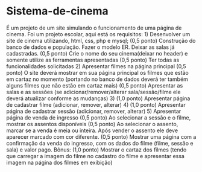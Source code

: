 # Sistema-de-cinema
É um projeto de um site simulando o funcionamento de uma página de cinema.  Foi um projeto escolar, aqui está os requisitos: 1) Desenvolver um site de cinema utilizando, html, css, php e mysql; (0,5 ponto) Construção do banco de dados e população. Fazer o modelo ER. Deixar as salas já cadastradas. (0,5 ponto) Crie o nome do seu cinema(deixar no header) e somente utilize as ferramentas apresentadas (0,5 ponto) Ter todas as funcionalidades solicitadas 2) Apresentar filmes na página principal (0,5 ponto) O site deverá mostrar em sua página principal os filmes que estão em cartaz no momento (portando no banco de dados deverá ter também alguns filmes que não estão em cartaz mais) (0,5 ponto) Apresentar as salas e as sessões (se adicionar/remover/alterar sala/sessão/filme ele deverá atualizar conforme as mudanças) 3) (1,0 ponto) Apresentar página de cadastrar filme (adicionar, remover, alterar) 4) (1,0 ponto) Apresentar página de cadastrar sessão (adicionar, remover, alterar) 5) Apresentar página de venda de ingresso (0,5 ponto) Ao selecionar a sessão e o filme, mostrar os assentos disponíveis (0,5 ponto) Ao selecionar o assento, marcar se a venda é meia ou inteira. Após vender o assento ele deve aparecer marcado com cor diferente. (0,5 ponto) Mostrar uma página com a confirmação da venda do ingresso, com os dados do filme (filme, sessão e sala) e valor pago.  Bônus: (1,0 ponto) Mostrar o cartaz dos filmes (tendo que carregar a imagem do filme no cadastro do filme e apresentar essa imagem na página dos filmes em exibição)
